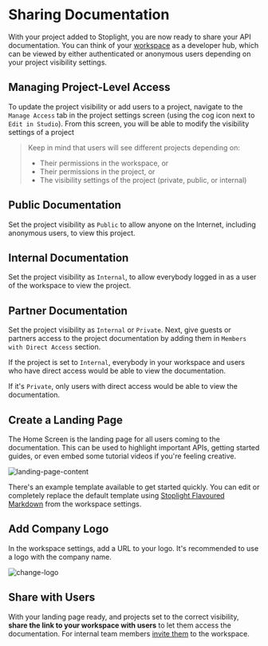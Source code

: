 # Sharing Documentation

With your project added to Stoplight, you are now ready to share your API documentation. You can think of your [workspace](./../2.-workspaces/a.creating-a-workspace.md) as a developer hub, which can be viewed by either authenticated or anonymous users depending on your project visibility settings.

## Managing Project-Level Access

To update the project visibility or add users to a project, navigate to the `Manage Access` tab in the project settings screen (using the cog icon next to `Edit in Studio`). From this screen, you will be able to modify the visibility settings of a project

> Keep in mind that users will see different projects depending on:
> - Their permissions in the workspace, or
> - Their permissions in the project, or
> - The visibility settings of the project (private, public, or internal)

## Public Documentation

Set the project visibility as `Public` to allow anyone on the Internet, including anonymous users, to view this project. 

## Internal Documentation

Set the project visibility as `Internal`, to allow everybody logged in as a user of the workspace to view the project. 

## Partner Documentation

Set the project visibility as `Internal` or `Private`. Next, give guests or partners access to the project documentation by adding them in `Members with Direct Access` section. 

If the project is set to `Internal`, everybody in your workspace and users who have direct access would be able to view the documentation. 

If it's `Private`, only users with direct access would be able to view the documentation. 

## Create a Landing Page

The Home Screen is the landing page for all users coming to the documentation. This can be used to highlight important APIs, getting started guides, or even embed some tutorial videos if you're feeling creative.

![landing-page-content](../assets/images/landing-page.gif)

There's an example template available to get started quickly. You can edit or completely replace the default template using [Stoplight Flavoured Markdown](https://meta.stoplight.io/docs/studio/docs/Documentation/03a-stoplight-flavored-markdown.md) from the workspace settings.

## Add Company Logo

In the workspace settings, add a URL to your logo. It's recommended to use a logo with the company name. 

![change-logo](../assets/images/change-logo.png)

## Share with Users

With your landing page ready, and projects set to the correct visibility, **share the link to your workspace with users** to let them access the documentation. For internal team members [invite them](../2.-workspaces/d.inviting-your-team.md) to the workspace. 
